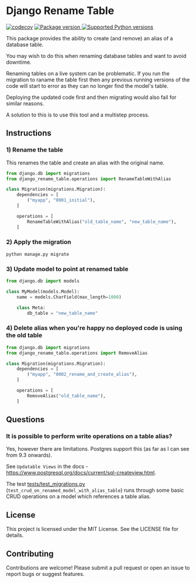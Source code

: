 # Django Rename Table
[![codecov](https://codecov.io/github/mathewpower/django-rename-table/graph/badge.svg?token=FFKCTKBE4P)](https://codecov.io/github/mathewpower/django-rename-table)
<a href="https://pypi.org/project/django-rename-table" target="_blank">
    <img src="https://img.shields.io/pypi/v/django-rename-table?color=46c119&label=pypi%20package" alt="Package version">
</a>
<a href="https://pypi.org/project/django-rename-table" target="_blank">
    <img src="https://img.shields.io/pypi/pyversions/django-rename-table.svg?color=46c119" alt="Supported Python versions">
</a>

This package provides the ability to create (and remove) an alias of a database table.

You may wish to do this when renaming database tables and want to avoid downtime.

Renaming tables on a live system can be problematic. If you run the migration to raname the table first then any
previous running versions of the code will start to error as they can no longer find the model's table.

Deploying the updated code first and then migrating would also fail for similar reasons.

A solution to this is to use this tool and a multistep process.

## Instructions

### 1) Rename the table
This renames the table and create an alias with the original name.

```python
from django.db import migrations
from django_rename_table.operations import RenameTableWithAlias

class Migration(migrations.Migration):
    dependencies = [
        ("myapp", "0001_initial"),
    ]

    operations = [
        RenameTableWithAlias("old_table_name", "new_table_name"),
    ]
```

### 2) Apply the migration
```python manage.py migrate```

### 3) Update model to point at renamed table
```python
from django.db import models

class MyModel(models.Model):
    name = models.CharField(max_length=1000)

    class Meta:
        db_table = "new_table_name"
```


### 4) Delete alias when you're happy no deployed code is using the old table
```python
from django.db import migrations
from django_rename_table.operations import RemoveAlias

class Migration(migrations.Migration):
    dependencies = [
        ("myapp", "0002_rename_and_create_alias"),
    ]

    operations = [
        RemoveAlias("old_table_name"),
    ]
```

## Questions

### It is possible to perform write operations on a table alias?

Yes, however there are limitations. Postgres support this (as far as I can see from 9.3 onwards).

See `Updatable Views` in the docs - https://www.postgresql.org/docs/current/sql-createview.html.

The test [tests/test_migrations.py](tests/test_migrations.py) (`test_crud_on_renamed_model_with_alias_table`)
runs through some basic CRUD operations on a model which references a table alias.

## License
This project is licensed under the MIT License. See the LICENSE file for details.

## Contributing
Contributions are welcome! Please submit a pull request or open an issue to report bugs or suggest features.
